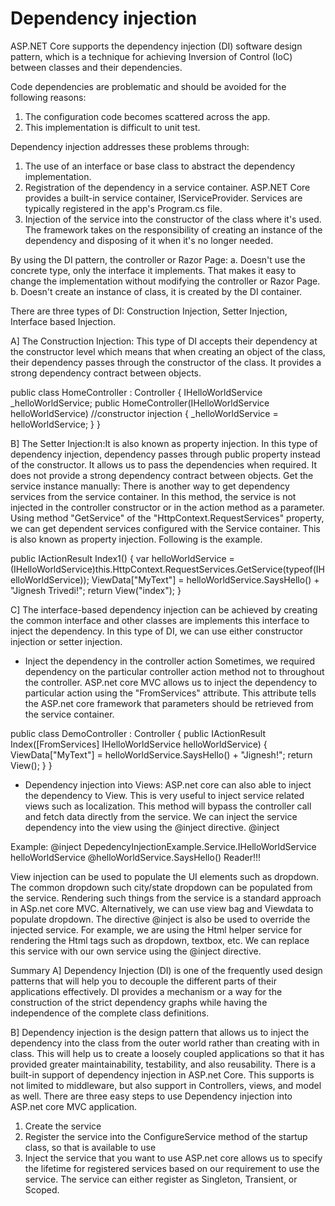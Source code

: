 # Dependency injection
ASP.NET Core supports the dependency injection (DI) software design pattern, which is a technique for achieving Inversion of Control (IoC) between classes and their dependencies.

Code dependencies are problematic and should be avoided for the following reasons:
  1. The configuration code becomes scattered across the app.
  2. This implementation is difficult to unit test.

Dependency injection addresses these problems through:
1. The use of an interface or base class to abstract the dependency implementation.
2. Registration of the dependency in a service container. ASP.NET Core provides a built-in service container, IServiceProvider. Services are typically registered in the app's Program.cs file.
3. Injection of the service into the constructor of the class where it's used. The framework takes on the responsibility of creating an instance of the dependency and disposing of it when it's no longer needed.

By using the DI pattern, the controller or Razor Page:
a. Doesn't use the concrete type, only the interface it implements. That makes it easy to change the implementation without modifying the controller or Razor Page.
b. Doesn't create an instance of class, it is created by the DI container.

There are three types of DI: Construction Injection, Setter Injection, Interface based Injection. 

A] The Construction Injection: This type of DI accepts their dependency at the constructor level which means that when creating an object of the class, their dependency passes through the constructor of the class. It provides a strong dependency contract between objects. 
 
 public class HomeController : Controller
 {
 IHelloWorldService _helloWorldService;
 public HomeController(IHelloWorldService helloWorldService) //constructor injection
 {
 _helloWorldService = helloWorldService;
 }
 }
 

B] The Setter Injection:It is also known as property injection. In this type of dependency injection, dependency passes through public property instead of the constructor. It allows us to pass the dependencies when required. It does not provide a strong dependency contract between objects. 
Get the service instance manually: There is another way to get dependency services from the service container. In this method, the service is not injected in the controller constructor or in the action method as a parameter. Using method "GetService" of the "HttpContext.RequestServices" property, we can get dependent services configured with the Service container. This is also known as property injection. Following is the example.

public IActionResult Index1()
{
 var helloWorldService = (IHelloWorldService)this.HttpContext.RequestServices.GetService(typeof(IHelloWorldService));
 ViewData["MyText"] = helloWorldService.SaysHello() + "Jignesh Trivedi!";
 return View("index");
}

C] The interface-based dependency injection can be achieved by creating the common interface and other classes are implements this interface to inject the dependency. In this type of DI, we can use either constructor injection or setter injection.

- Inject the dependency in the controller action
Sometimes, we required dependency on the particular controller action method not to throughout the controller. ASP.net core MVC allows us to inject the dependency to particular action using the "FromServices" attribute. This attribute tells the ASP.net core framework that parameters should be retrieved from the service container.

 public class DemoController : Controller
 {
 public IActionResult Index([FromServices] IHelloWorldService helloWorldService)
 {
 ViewData["MyText"] = helloWorldService.SaysHello() + "Jignesh!";
 return View();
 }
 }
 
- Dependency injection into Views: 
 ASP.net core can also able to inject the dependency to View. This is very useful to inject service related views such as localization. This method will bypass the controller call and fetch data directly from the service. We can inject the service dependency into the view using the @inject directive. 
 @inject <type> <instance name>
  
Example:
@inject DepedencyInjectionExample.Service.IHelloWorldService helloWorldService
@helloWorldService.SaysHello() Reader!!!

View injection can be used to populate the UI elements such as dropdown. The common dropdown such city/state dropdown can be populated from the service. Rendering such things from the service is a standard approach in ASp.net core MVC. Alternatively, we can use view bag and Viewdata to populate dropdown. The directive @inject is also be used to override the injected service. For example, we are using the Html helper service for rendering the Html tags such as dropdown, textbox, etc. We can replace this service with our own service using the @inject directive.

Summary
A] Dependency Injection (DI) is one of the frequently used design patterns that will help you to decouple the different parts of their applications effectively. DI provides a mechanism or a way for the construction of the strict dependency graphs while having the independence of the complete class definitions.

B] Dependency injection is the design pattern that allows us to inject the dependency into the class from the outer world rather than creating with in class. This will help us to create a loosely coupled applications so that it has provided greater maintainability, testability, and also reusability. There is a built-in support of dependency injection in ASP.net Core. This supports is not limited to middleware, but also support in Controllers, views, and model as well. There are three easy steps to use Dependency injection into ASP.net core MVC application.

1. Create the service
2. Register the service into the ConfigureService method of the startup class, so that is available to use
3. Inject the service that you want to use
ASP.net core allows us to specify the lifetime for registered services based on our requirement to use the service. The service can either register as Singleton, Transient, or Scoped.
